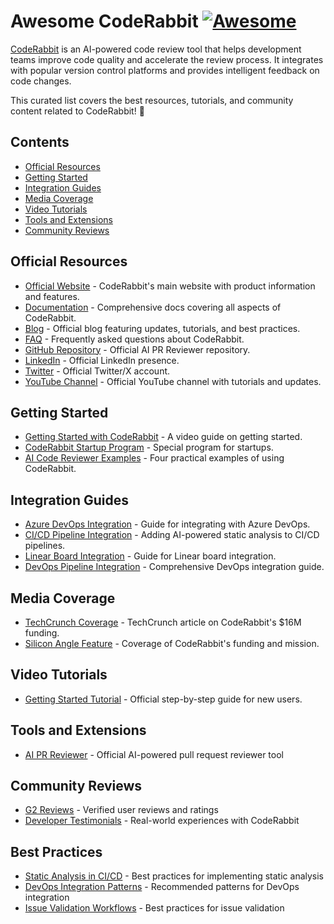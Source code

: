 # Awesome CodeRabbit [![Awesome](https://awesome.re/badge-flat.svg)](https://awesome.re)

[CodeRabbit](https://www.coderabbit.ai) is an AI-powered code review tool that helps development teams improve code quality and accelerate the review process. It integrates with popular version control platforms and provides intelligent feedback on code changes.

This curated list covers the best resources, tutorials, and community content related to CodeRabbit! 🐰

## Contents

- [Official Resources](#official-resources)
- [Getting Started](#getting-started)
- [Integration Guides](#integration-guides)
- [Media Coverage](#media-coverage)
- [Video Tutorials](#video-tutorials)
- [Tools and Extensions](#tools-and-extensions)
- [Community Reviews](#community-reviews)

## Official Resources

- [Official Website](https://www.coderabbit.ai) - CodeRabbit's main website with product information and features.
- [Documentation](https://docs.coderabbit.ai) - Comprehensive docs covering all aspects of CodeRabbit.
- [Blog](https://www.coderabbit.ai/blog) - Official blog featuring updates, tutorials, and best practices.
- [FAQ](https://www.coderabbit.ai/faq) - Frequently asked questions about CodeRabbit.
- [GitHub Repository](https://github.com/coderabbitai/ai-pr-reviewer) - Official AI PR Reviewer repository.
- [LinkedIn](https://www.linkedin.com/company/coderabbitai/) - Official LinkedIn presence.
- [Twitter](https://x.com/coderabbitai) - Official Twitter/X account.
- [YouTube Channel](https://www.youtube.com/@CodeRabbitAI) - Official YouTube channel with tutorials and updates.

## Getting Started

- [Getting Started with CodeRabbit](https://www.youtube.com/watch?v=3SyUOSebG7E) - A video guide on getting started.
- [CodeRabbit Startup Program](https://www.coderabbit.ai/blog/coderabbit-startup-program) - Special program for startups.
- [AI Code Reviewer Examples](https://www.coderabbit.ai/blog/how-to-use-an-ai-code-reviewer-on-github-in-4-examples) - Four practical examples of using CodeRabbit.

## Integration Guides

- [Azure DevOps Integration](https://www.coderabbit.ai/blog/getting-started-with-coderabbit-using-azure-devops) - Guide for integrating with Azure DevOps.
- [CI/CD Pipeline Integration](https://www.coderabbit.ai/blog/how-to-run-static-analysis-on-your-ci-cd-pipelines-using-ai) - Adding AI-powered static analysis to CI/CD pipelines.
- [Linear Board Integration](https://www.coderabbit.ai/blog/how-to-use-coderabbit-to-validate-issues-against-linear-board) - Guide for Linear board integration.
- [DevOps Pipeline Integration](https://www.coderabbit.ai/blog/how-to-integrate-ai-code-review-into-your-devops-pipeline) - Comprehensive DevOps integration guide.

## Media Coverage

- [TechCrunch Coverage](https://techcrunch.com/2024/08/15/coderabbit-raises-16m-to-bring-ai-to-code-reviews/) - TechCrunch article on CodeRabbit's $16M funding.
- [Silicon Angle Feature](https://siliconangle.com/2024/08/14/ai-code-review-startup-coderabbit-raises-16m-help-developers-debug-code-faster/) - Coverage of CodeRabbit's funding and mission.

## Video Tutorials

- [Getting Started Tutorial](https://www.youtube.com/watch?v=3SyUOSebG7E) - Official step-by-step guide for new users.

## Tools and Extensions

- [AI PR Reviewer](https://github.com/coderabbitai/ai-pr-reviewer) - Official AI-powered pull request reviewer tool

## Community Reviews

- [G2 Reviews](https://www.g2.com/products/coderabbit/reviews) - Verified user reviews and ratings
- [Developer Testimonials](https://tomaszs2.medium.com/ai-code-review-tool-coderabbit-replaces-me-and-i-like-it-b1350a9cda58) - Real-world experiences with CodeRabbit

## Best Practices

- [Static Analysis in CI/CD](https://www.coderabbit.ai/blog/how-to-run-static-analysis-on-your-ci-cd-pipelines-using-ai) - Best practices for implementing static analysis
- [DevOps Integration Patterns](https://www.coderabbit.ai/blog/how-to-integrate-ai-code-review-into-your-devops-pipeline) - Recommended patterns for DevOps integration
- [Issue Validation Workflows](https://www.coderabbit.ai/blog/how-to-use-coderabbit-to-validate-issues-against-linear-board) - Best practices for issue validation
